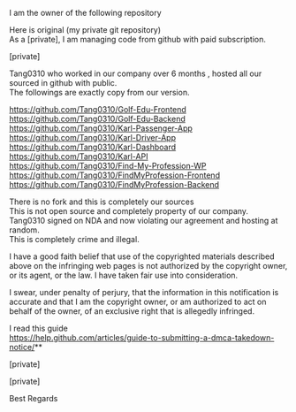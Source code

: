 I am the owner of the following repository

Here is original (my private git repository)  
As a [private], I am managing code from github with paid subscription.

[private]

Tang0310 who worked in our company over 6 months , hosted all our sourced in github with public.  
The followings are exactly copy from our version.

https://github.com/Tang0310/Golf-Edu-Frontend  
https://github.com/Tang0310/Golf-Edu-Backend  
https://github.com/Tang0310/Karl-Passenger-App  
https://github.com/Tang0310/Karl-Driver-App  
https://github.com/Tang0310/Karl-Dashboard  
https://github.com/Tang0310/Karl-API  
https://github.com/Tang0310/Find-My-Profession-WP  
https://github.com/Tang0310/FindMyProfession-Frontend  
https://github.com/Tang0310/FindMyProfession-Backend 

There is no fork and this is completely our sources  
This is not open source and completely property of our company.  
Tang0310 signed on NDA and now violating our agreement and hosting at random.  
This is completely crime and illegal.

I have a good faith belief that use of the copyrighted materials described above on the infringing web pages is not authorized by the copyright owner, or its agent, or the law. I have taken fair use into consideration.

I swear, under penalty of perjury, that the information in this notification is accurate and that I am the copyright owner, or am authorized to act on behalf of the owner, of an exclusive right that is allegedly infringed.

I read this guide  
https://help.github.com/articles/guide-to-submitting-a-dmca-takedown-notice/**

[private]

[private]

Best Regards
